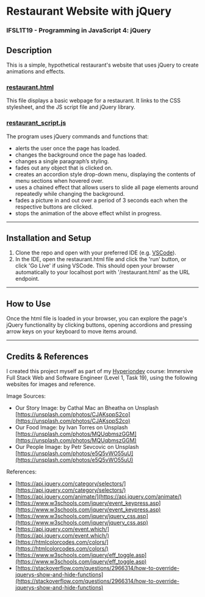 # **Restaurant Website with jQuery**
### **IFSL1T19 - Programming in JavaScript 4: jQuery**

## **Description**
This is a simple, hypothetical restaurant's website that uses jQuery to create animations and effects.

### **[restaurant.html](./restaurant.html)**
This file displays a basic webpage for a restaurant. It links to the CSS stylesheet, and the JS script file and jQuery library. 

### **[restaurant_script.js](./restaurant_script.js)**
The program uses jQuery commands and functions that:
* alerts the user once the page has loaded.
* changes the background once the page has loaded.
* changes a single paragraph’s styling.
* fades out any object that is clicked on.
* creates an accordion style drop-down menu, displaying the contents of menu sections when hovered over.
* uses a chained effect that allows users to slide all page elements around repeatedly while changing the background.
* fades a picture in and out over a period of 3 seconds each when the respective buttons are clicked.
* stops the animation of the above effect whilst in progress.

<hr>

## **Installation and Setup**
1. Clone the repo and open with your preferred IDE (e.g. [VSCode](https://code.visualstudio.com/docs/setup/setup-overview)).
2. In the IDE, open the restaurant.html file and click the 'run' button, or click 'Go Live' if using VSCode. This should open your browser automatically to your localhost port with '/restaurant.html' as the URL endpoint.

<hr>

## **How to Use**
Once the html file is loaded in your browser, you can explore the page's jQuery functionality by clicking buttons, opening accordions and pressing arrow keys on your keyboard to move items around.

<hr>


## **Credits & References** 
I created this project myself as part of my [Hyperiondev](https://www.hyperiondev.com/) course: Immersive Full Stack Web and Software Engineer (Level 1, Task 19), using the following websites for images and reference.

Image Sources:
* Our Story Image: by Cathal Mac an Bheatha on Unsplash [https://unsplash.com/photos/CJAKsppS2co](https://unsplash.com/photos/CJAKsppS2co)
* Our Food Image: by Ivan Torres on Unsplash [https://unsplash.com/photos/MQUqbmszGGM](https://unsplash.com/photos/MQUqbmszGGM)
* Our People Image: by Petr Sevcovic on Unsplash [https://unsplash.com/photos/e5Q5vWO55uU](https://unsplash.com/photos/e5Q5vWO55uU)

References:
* [https://api.jquery.com/category/selectors/](https://api.jquery.com/category/selectors/)
* [https://api.jquery.com/animate/](https://api.jquery.com/animate/)
* [https://www.w3schools.com/jquery/event_keypress.asp](https://www.w3schools.com/jquery/event_keypress.asp)
* [https://www.w3schools.com/jquery/jquery_css.asp](https://www.w3schools.com/jquery/jquery_css.asp)
* [https://api.jquery.com/event.which/](https://api.jquery.com/event.which/)
* [https://htmlcolorcodes.com/colors/](https://htmlcolorcodes.com/colors/)
* [https://www.w3schools.com/jquery/eff_toggle.asp](https://www.w3schools.com/jquery/eff_toggle.asp)
* [https://stackoverflow.com/questions/2966314/how-to-override-jquerys-show-and-hide-functions](https://stackoverflow.com/questions/2966314/how-to-override-jquerys-show-and-hide-functions)



